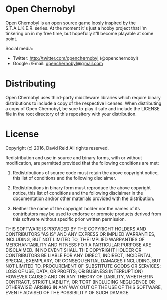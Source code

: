 Open Chernobyl
==============
Open Chernobyl is an open source game loosly inspired by the S.T.A.L.K.E.R.
series. At the moment it's just a hobby project that I'm tinkering on in my
free time, but hopefully it'll become playable at some point.

Social media:
* Twitter: http://twitter.com/openchernobyl (@openchernobyl)
* Google+/Email: openchernobyl@gmail.com



Distributing
============
Open Chernobyl uses third-party middleware libraries which require binary
distributions to include a copy of the respective licenses. When distributing
a copy of Open Chernobyl, be sure to play it safe and include the LICENSE file
in the root directory of this repository with your distribution.


License
=======
Copyright (c) 2016, David Reid
All rights reserved.

Redistribution and use in source and binary forms, with or without
modification, are permitted provided that the following conditions are met:

1. Redistributions of source code must retain the above copyright notice, this
   list of conditions and the following disclaimer.

2. Redistributions in binary form must reproduce the above copyright notice,
   this list of conditions and the following disclaimer in the documentation
   and/or other materials provided with the distribution.

3. Neither the name of the copyright holder nor the names of its contributors
   may be used to endorse or promote products derived from this software
   without specific prior written permission.

THIS SOFTWARE IS PROVIDED BY THE COPYRIGHT HOLDERS AND CONTRIBUTORS "AS IS" AND
ANY EXPRESS OR IMPLIED WARRANTIES, INCLUDING, BUT NOT LIMITED TO, THE IMPLIED
WARRANTIES OF MERCHANTABILITY AND FITNESS FOR A PARTICULAR PURPOSE ARE
DISCLAIMED. IN NO EVENT SHALL THE COPYRIGHT HOLDER OR CONTRIBUTORS BE LIABLE
FOR ANY DIRECT, INDIRECT, INCIDENTAL, SPECIAL, EXEMPLARY, OR CONSEQUENTIAL
DAMAGES (INCLUDING, BUT NOT LIMITED TO, PROCUREMENT OF SUBSTITUTE GOODS OR
SERVICES; LOSS OF USE, DATA, OR PROFITS; OR BUSINESS INTERRUPTION) HOWEVER
CAUSED AND ON ANY THEORY OF LIABILITY, WHETHER IN CONTRACT, STRICT LIABILITY,
OR TORT (INCLUDING NEGLIGENCE OR OTHERWISE) ARISING IN ANY WAY OUT OF THE USE
OF THIS SOFTWARE, EVEN IF ADVISED OF THE POSSIBILITY OF SUCH DAMAGE.


